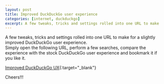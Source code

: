 ```yaml
---
layout: post
title: Improved DuckDuckGo user experience
categories: [internet, duckduckgo]
excerpt: A few tweaks, tricks and settings rolled into one URL to make for a slightly improved DuckDuckGo user experience.
---
```


A few tweaks, tricks and settings rolled into one URL to make for a slightly improved DuckDuckGo user experience.  
Simply open the following URL, perform a few searches, compare the experience with the stock DuckDuckGo user experience and bookmark it if you like it.  

[Improved DuckDuckGo UX](https://duckduckgo.com/?kae=d&kp=-2&kc=-1&kav=1&kn=1&k1=-1&kay=b&kak=-1&kax=-1&kaq=-1&kap=-1&kao=-1&kau=-1&kg=p&k5=1&kd=-1&ks=l&km=m){:target="_blank"}

Cheers!!!  
